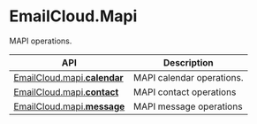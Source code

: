 # EmailCloud.Mapi
MAPI operations.             

API | Description
--- | -----------
[EmailCloud.mapi.**calendar**](MapiCalendarApi_list.md) | MAPI calendar operations.             
[EmailCloud.mapi.**contact**](MapiContactApi_list.md) | MAPI contact operations             
[EmailCloud.mapi.**message**](MapiMessageApi_list.md) | MAPI message operations             
